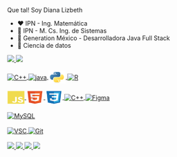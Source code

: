 Que tal! Soy Diana Lizbeth 
 
- ❤️ IPN - Ing. Matemática 
- 🌟 IPN -  M. Cs. Ing. de Sistemas
- 🦄 Generation México - Desarrolladora Java Full Stack
- 👾 Ciencia de datos
<div align = "centro">
  <a href="https://github.com/DiaR21">
    <!--Para tableros -->
   <img height = "180em" src = "https://github-readme-stats.vercel.app/api?username=DiaR21&show_icons=true&theme=radical&include_all_commits=true&count_private=true" />
     <img height = "180em" src = "https://github-readme-stats.vercel.app/api/top-langs/?username=DiaR21&layout=compact&langs_count=7&theme=radical" />
  <!--  <img height = "180em" src = "https://github-readme-stats.vercel.app/api?username=DiaR21&show_icons=true&theme=tokyonight&include_all_commits=true&count_private=true" />
  <img height = "180em" src = "https://github-readme-stats.vercel.app/api/top-langs/?username=DiaR21&layout=compact&langs_count=7&theme=tokyonight" />
   -->
</div>
      <!--Para tegnologias entarar a https://devicon.dev/ -->
  
  <div align = "centro" style = "display: inline_block"> <br>
  <img align = "center" alt = "C++" height = "30" width = "40" src="https://cdn.jsdelivr.net/gh/devicons/devicon/icons/cplusplus/cplusplus-original.svg" />
  <img align = "center" alt = "java" height = "30" width = "40" src="https://cdn.jsdelivr.net/gh/devicons/devicon/icons/java/java-original.svg" />
  <img align = "center" alt = "Python" height = "30" width = "40" src = "https://raw.githubusercontent.com/devicons/devicon/master/icons/python/python-original.svg ">
  <img align = "center" alt = "R" height = "30" width = "40" src="https://cdn.jsdelivr.net/gh/devicons/devicon/icons/r/r-original.svg" />
   <br>    
      <div style = "display: inline_block"> <br>
 <img align = "center" alt = "Js" height = "30" width = "40" src = "https://raw.githubusercontent.com/devicons/devicon/master/icons/javascript/javascript-plain.svg ">
 <img align = "center" alt = "HTML" height = "30" width = "40" src = "https://raw.githubusercontent.com/devicons/devicon/master/icons/html5/html5-original.svg ">
 <img align = "center" alt = "CSS" height = "30" width = "40" src = "https://raw.githubusercontent.com/devicons/devicon/master/icons/css3/css3-original.svg ">
 <img align = "center" alt = "C++" height = "30" width = "40" src="https://cdn.jsdelivr.net/gh/devicons/devicon/icons/sass/sass-original.svg" />
 <img align = "center" alt = "Figma" height = "30" width = "40" src="https://cdn.jsdelivr.net/gh/devicons/devicon/icons/figma/figma-original.svg" >
   <br> 
          <div style = "display: inline_block"> <br>
 <img align = "center" alt = "MySQL" height = "30" width = "40" src="https://cdn.jsdelivr.net/gh/devicons/devicon/icons/mysql/mysql-original-wordmark.svg" />
  <br> 
              <div style = "display: inline_block"> <br>
 <img align = "center" alt = "VSC" height = "30" width = "40" src="https://cdn.jsdelivr.net/gh/devicons/devicon/icons/vscode/vscode-original.svg" />
 <img align = "center" alt = "Git" height = "30" width = "40" src="https://cdn.jsdelivr.net/gh/devicons/devicon/icons/git/git-original.svg" />
</div>
  
  <!-- contactos https://dev.to/envoy_/150-badges-for-github-pnk -->     
 <div> 
 <div style = "display: inline_block"> <br>
 <a href = "mailto:diana.randi1@gmail.com"> <img src = "https://img.shields.io/badge/-Gmail-%23333?style=for-the-badge&logo=gmail&logoColor=white" objetivo = "_ en blanco">  </a>
  <a href="https://www.linkedin.com/in/dianarangel21" target="_blank"> <img src = "https://img.shields.io/badge/LinkedIn-0077B5?style=for-the-badge&logo=linkedin&logoColor=white" target =" _ blank "> </a> 
<a href="https://www.facebook.com/Dia.n.n.Ra.So" target="_blank"> <img src = "https://img.shields.io/badge/Facebook-1877F2?style=for-the-badge&logo=facebook&logoColor=white" target =" _ blank "> </a>
<a href="https://instagram.com/dia.n.n" target="_blank"> <img src = "https://img.shields.io/badge/Instagram-E4405F?style=for-the-badge&logo=instagram&logoColor=white" target =" _ blank "> </a>

 
</div>
   
   
   
   
   
   
